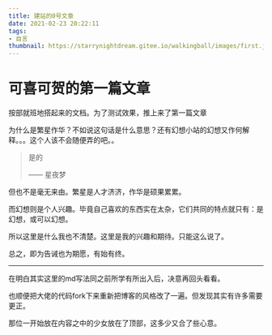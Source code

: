 ```yaml
---
title: 建站的0号文章
date: 2021-02-23 20:22:11
tags:
- 自言
thumbnail: https://starrynightdream.gitee.io/walkingball/images/first.jpg
---
```

# 可喜可贺的第一篇文章 #
按部就班地搭起来的文档。为了测试效果，推上来了第一篇文章

为什么是繁星作华？不如说这句话是什么意思？还有幻想小站的幻想又作何解释。。。这个人该不会随便弄的吧。。

> 是的 
>
> —— 星夜梦

但也不是毫无来由。繁星是人才济济，作华是硕果累累。

而幻想则是个人兴趣。毕竟自己喜欢的东西实在太杂，它们共同的特点就只有：是幻想，或可以幻想。

所以这里是什么我也不清楚。这里是我的兴趣和期待。只能这么说了。

总之，即为告诫也为期愿，有始有终。

-------

在明白其实这里的md写法同之前所学有所出入后，决意再回头看看。

也顺便把大佬的代码fork下来重新把博客的风格改了一遍。但发现其实有许多需要更正。

那位一开始放在内容之中的少女放在了顶部，这多少又合了些心意。